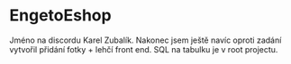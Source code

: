 # EngetoEshop
Jméno na discordu Karel Zubalík.
Nakonec jsem ještě navíc oproti zadání vytvořil přidání fotky + lehčí front end. 
SQL na tabulku je v root projectu. 
